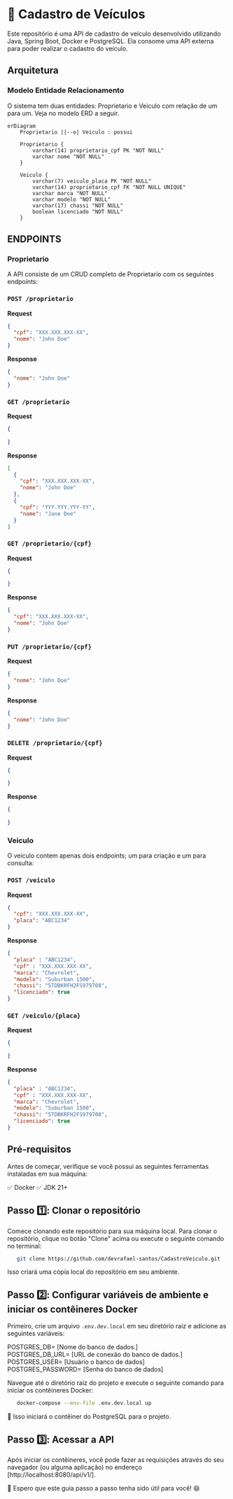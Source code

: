 # 🚀 Cadastro de Veículos

Este repositório é uma API de cadastro de veículo desenvolvido utilizando Java, Spring Boot, Docker e PostgreSQL. Ela consome uma API externa para poder realizar o cadastro do veículo.

## Arquitetura

### Modelo Entidade Relacionamento

O sistema tem duas entidades: Proprietario e Veiculo com relação de um para um. Veja no modelo ERD a seguir.

```mermaid
erDiagram
    Proprietario ||--o| Veiculo : possui
    
    Proprietario {
        varchar(14) proprietario_cpf PK "NOT NULL"
        varchar nome "NOT NULL"
    }
    
    Veiculo {
        varchar(7) veiculo_placa PK "NOT NULL"
        varchar(14) proprietario_cpf FK "NOT NULL UNIQUE"
        varchar marca "NOT NULL"
        varchar modelo "NOT NULL"
        varchar(17) chassi "NOT NULL"
        boolean licenciado "NOT NULL"
    }
```

## ENDPOINTS

### Proprietario

A API consiste de um CRUD completo de Proprietario com os seguintes endpoints:

### `POST /proprietario`

**Request**

```json
{
  "cpf": "XXX.XXX.XXX-XX",
  "nome": "John Doe"
}
```

**Response**

```json
{
  "nome": "John Doe"
}
```

### `GET /proprietario`

**Request**

```json
{
  
}
```

**Response**

```json
[
  {
    "cpf": "XXX.XXX.XXX-XX",
    "nome": "John Doe"
  },
  {
    "cpf": "YYY.YYY.YYY-YY",
    "nome": "Jane Doe"
  }
]
```

### `GET /proprietario/{cpf}`

**Request**

```json
{
  
}
```

**Response**

```json
{
  "cpf": "XXX.XXX.XXX-XX",
  "nome": "John Doe"
}
```

### `PUT /proprietario/{cpf}`

**Request**

```json
{
  "nome": "John Doe"
}
```

**Response**

```json
{
  "nome": "John Doe"
}
```

### `DELETE /proprietario/{cpf}`

**Request**

```json
{
  
}
```

**Response**

```json
{
  
}
```

### Veiculo

O veiculo contem apenas dois endpoints; um para criação e um para consulta:

### `POST /veiculo`

**Request**

```json
{
  "cpf": "XXX.XXX.XXX-XX",
  "placa": "ABC1234"
}
```

**Response**

```json
{   
  "placa" : "ABC1234",
  "cpf" : "XXX.XXX.XXX-XX",
  "marca": "Chevrolet",
  "modelo": "Suburban 1500",
  "chassi": "5TDBKRFH2FS979708",
  "licenciado": true
}
```

### `GET /veiculo/{placa}`

**Request**

```json
{
  
}
```

**Response**

```json
{   
  "placa" : "ABC1234",
  "cpf" : "XXX.XXX.XXX-XX",
  "marca": "Chevrolet",
  "modelo": "Suburban 1500",
  "chassi": "5TDBKRFH2FS979708",
  "licenciado": true
}
```


## Pré-requisitos

Antes de começar, verifique se você possui as seguintes ferramentas instaladas em sua máquina:

✅ Docker
✅ JDK 21+

## Passo 1️⃣: Clonar o repositório

Comece clonando este repositório para sua máquina local. Para clonar o repositório, clique no botão "Clone" acima ou execute o seguinte comando no terminal:

```bash
   git clone https://github.com/devrafael-santos/CadastroVeiculo.git
```

Isso criará uma cópia local do repositório em seu ambiente.

## Passo 2️⃣: Configurar variáveis de ambiente e iniciar os contêineres Docker

Primeiro, crie um arquivo ``.env.dev.local`` em seu diretório raiz e adicione as seguintes variáveis:

POSTGRES_DB= [Nome do banco de dados.]  
POSTGRES_DB_URL= [URL de conexão do banco de dados.]  
POSTGRES_USER= [Usuário o banco de dados]  
POSTGRES_PASSWORD= [Senha do banco de dados]

Navegue até o diretório raiz do projeto e execute o seguinte comando para iniciar os contêineres Docker:

```bash
   docker-compose --env-file .env.dev.local up
```

🐳 Isso iniciará o contêiner do PostgreSQL para o projeto.

## Passo 3️⃣: Acessar a API

Após iniciar os contêineres, você pode fazer as requisições através do seu navegador (ou alguma aplicação) no endereço [http://localhost:8080/api/v1/].


🎉 Espero que este guia passo a passo tenha sido útil para você! 😄
